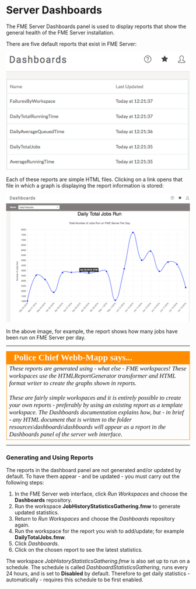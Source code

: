 # Server Dashboards #

The FME Server Dashboards panel is used to display reports that show the general health of the FME Server installation.

There are five default reports that exist in FME Server:

![](./Images/5.001.DashboardReports.png)

Each of these reports are simple HTML files. Clicking on a link opens that file in which a graph is displaying the report information is stored:

![](./Images/5.002.DashboardJobReport.png)

In the above image, for example, the report shows how many jobs have been run on FME Server per day.

---

<!--Person X Says Section-->

<table style="border-spacing: 0px">
<tr>
<td style="vertical-align:middle;background-color:darkorange;border: 2px solid darkorange">
<i class="fa fa-quote-left fa-lg fa-pull-left fa-fw" style="color:white;padding-right: 12px;vertical-align:text-top"></i>
<span style="color:white;font-size:x-large;font-weight: bold;font-family:serif">Police Chief Webb-Mapp says...</span>
</td>
</tr>

<tr>
<td style="border: 1px solid darkorange">
<span style="font-family:serif; font-style:italic; font-size:larger">
These reports are generated using - what else - FME workspaces! These workspaces use the HTMLReportGenerator transformer and HTML format writer to create the graphs shown in reports.
<br><br>These are fairly simple workspaces and it is entirely possible to create your own reports - preferably by using an existing report as a template workspace. The Dashboards documentation explains how, but - in brief - any HTML document that is written to the folder resources\dashboards\dashboards will appear as a report in the Dashboards panel of the server web interface.
</span>
</td>
</tr>
</table>

---

### Generating and Using Reports ###

The reports in the dashboard panel are not generated and/or updated by default. To have them appear - and be updated - you must carry out the following steps:

1. In the FME Server web interface, click *Run Workspaces* and choose the **Dashboards** repository.
2. Run the workspace **JobHistoryStatisticsGathering.fmw** to generate updated statistics.
3. Return to *Run Workspaces* and choose the *Dashboards* repository again.
4. Run the workspace for the report you wish to add/update; for example **DailyTotalJobs.fmw**.
5. Click *Dashboards*.
6. Click on the chosen report to see the latest statistics.

The workspace *JobHistoryStatisticsGathering.fmw* is also set up to run on a schedule. The schedule is called *DashboardStatisticsGathering*, runs every 24 hours, and is set to **Disabled** by default. Therefore to get daily statistics - automatically - requires this schedule to be first enabled.

